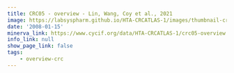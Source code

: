 ```yaml
---
title: CRC05 - overview - Lin, Wang, Coy et al., 2021
image: https://labsyspharm.github.io/HTA-CRCATLAS-1/images/thumbnail-crc05-overview.jpg
date: '2008-01-15'
minerva_link: https://www.cycif.org/data/HTA-CRCATLAS-1/crc05-overview
info_link: null
show_page_link: false
tags:
    - overview-crc
---
```

